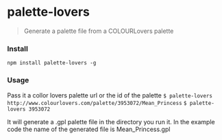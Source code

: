 # palette-lovers

> Generate a palette file from a COLOURLovers palette

### Install
```
npm install palette-lovers -g
```

### Usage
Pass it a collor lovers palette url or the id of the palette
`$ palette-lovers http://www.colourlovers.com/palette/3953072/Mean_Princess`
`$ palette-lovers 3953072`

It will generate a .gpl palette file in the directory you run it. In the example code the name of the generated file is Mean_Princess.gpl